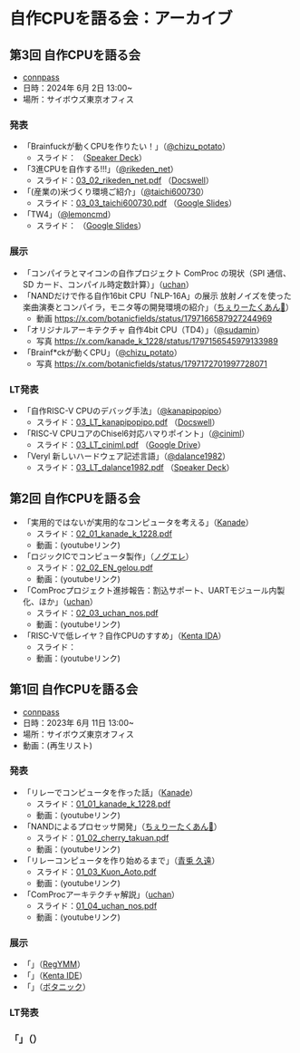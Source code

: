 # 自作CPUを語る会：アーカイブ

## 第3回 自作CPUを語る会

- [connpass](https://makecpu.connpass.com/event/316964/)
- 日時：2024年 6月 2日 13:00~
- 場所：サイボウズ東京オフィス

### 発表

- 「Brainfuckが動くCPUを作りたい！」（[@chizu_potato](https://x.com/chizu_potato)）
  - スライド：<!--[03_01_chizu_potato.pdf](./03_01_chizu_potato.pdf)-->
    （[Speaker Deck](https://speakerdeck.com/chizuchizu/bfgadong-kucpuwozuo-ritai-at-di-3hui-cpuwoyu-ruhui)）
- 「3進CPUを自作する!!!」（[@rikeden_net](https://x.com/rikeden_net)）
  - スライド：[03_02_rikeden_net.pdf](./03_02_rikeden_net.pdf)
    （[Docswell](https://www.docswell.com/s/4857820990/51JPW7-2024-06-03-112949/1)）
- 「(産業の)米づくり環境ご紹介」（[@taichi600730](https://x.com/taichi600730)）
  - スライド：[03_03_taichi600730.pdf](./03_03_taichi600730.pdf)
    （[Google Slides](https://docs.google.com/presentation/d/1RfzJfd0PNT6uFOP8tpxMzac5SWYoboAAiAqh0-OECHw/)）
- 「TW4」（[@lemoncmd](https://x.com/lemoncmd)）
  - スライド：<!--[03_04_lemoncmd.pdf](./03_04_lemoncmd.pdf)-->
    （[Google Slides](https://docs.google.com/presentation/d/1rTJr_v3NsTocMbiTfFQvhxRC38PBzmWuMPdYi1oUnTU/)）

### 展示

- 「コンパイラとマイコンの自作プロジェクト ComProc の現状（SPI 通信、SD カード、コンパイル時定数計算）」（[uchan](https://twitter.com/uchan_nos)）
- 「NANDだけで作る自作16bit CPU「NLP-16A」の展示 放射ノイズを使った楽曲演奏とコンパイラ，モニタ等の開発環境の紹介」（[ちぇりーたくあん🍒](https://twitter.com/cherry_takuan)）
  - 動画 https://x.com/botanicfields/status/1797166587927244969
- 「オリジナルアーキテクチャ 自作4bit CPU（TD4）」（[@sudamin](https://x.com/sudamin)）
  - 写真 https://x.com/kanade_k_1228/status/1797156545979133989
- 「Brainf\*ckが動くCPU」（[@chizu_potato](https://x.com/chizu_potato)）
  - 写真 https://x.com/botanicfields/status/1797172701997728071

### LT発表
- 「自作RISC-V CPUのデバッグ手法」（[@kanapipopipo](https://x.com/kanapipopipo)）
  - スライド：[03_LT_kanapipopipo.pdf](./03_LT_kanapipopipo.pdf)
    （[Docswell](https://www.docswell.com/s/2700235/Z8G797-makecpu-3-lt)）
- 「RISC-V CPUコアのChisel6対応ハマりポイント」（[@ciniml](https://x.com/ciniml)）
  - スライド：[03_LT_ciniml.pdf](./03_LT_ciniml.pdf)
    （[Google Drive](https://drive.google.com/file/d/1ud9jxEUToDSTgf_5NuCicAKyXP4Dd5nx/)）
- 「Veryl 新しいハードウェア記述言語」（[@dalance1982](https://x.com/dalance1982)）
  - スライド：[03_LT_dalance1982.pdf](./03_LT_dalance1982.pdf)
    （[Speaker Deck](https://speakerdeck.com/dalance/make-cpu-number-3-dalance)）

## 第2回 自作CPUを語る会

- 「実用的ではないが実用的なコンピュータを考える」（[Kanade](https://twitter.com/kanade_k_1228)）
  - スライド：[02_01_kanade_k_1228.pdf](./02_01_kanade_k_1228.pdf)
  - 動画：(youtubeリンク)
- 「ロジックICでコンピュータ製作」（[ノグエレ](https://twitter.com/EN_gelou)）
  - スライド：[02_02_EN_gelou.pdf](./02_02_EN_gelou.pdf)
  - 動画：(youtubeリンク)
- 「ComProcプロジェクト進捗報告：割込サポート、UARTモジュール内製化、ほか」（[uchan](https://twitter.com/uchan_nos)）
  - スライド：[02_03_uchan_nos.pdf](./02_03_uchan_nos.pdf)
  - 動画：(youtubeリンク)
- 「RISC-Vで低レイヤ？自作CPUのすすめ」（[Kenta IDA](https://twitter.com/ciniml)）
  - スライド：[]()
  - 動画：(youtubeリンク)

## 第1回 自作CPUを語る会

- [connpass](https://connpass.com/event/278142/)
- 日時：2023年 6月 11日 13:00~
- 場所：サイボウズ東京オフィス
- 動画：(再生リスト)

### 発表

- 「リレーでコンピュータを作った話」（[Kanade](https://twitter.com/kanade_k_1228)）
  - スライド：[01_01_kanade_k_1228.pdf](./01_01_kanade_k_1228.pdf)
  - 動画：(youtubeリンク)
- 「NANDによるプロセッサ開発」（[ちぇりーたくあん🍒](https://twitter.com/cherry_takuan)）
  - スライド：[01_02_cherry_takuan.pdf](./01_02_cherry_takuan.pdf)
  - 動画：(youtubeリンク)
- 「リレーコンピュータを作り始めるまで」（[青兎 久遠](https://twitter.com/Kuon_Aoto)）
  - スライド：[01_03_Kuon_Aoto.pdf](./01_03_Kuon_Aoto.pdf)
  - 動画：(youtubeリンク)
- 「ComProcアーキテクチャ解説」（[uchan](https://twitter.com/uchan_nos)）
  - スライド：[01_04_uchan_nos.pdf](./01_04_uchan_nos.pdf)
  - 動画：(youtubeリンク)

### 展示

- 「」（[RegYMM](https:///twitter.com/regymm0)）
- 「」（[Kenta IDE](https://twitter.com/ciniml)）
- 「」（[ボタニック](https://twitter.com/botanicfields)）

### LT発表

### 「」（）
